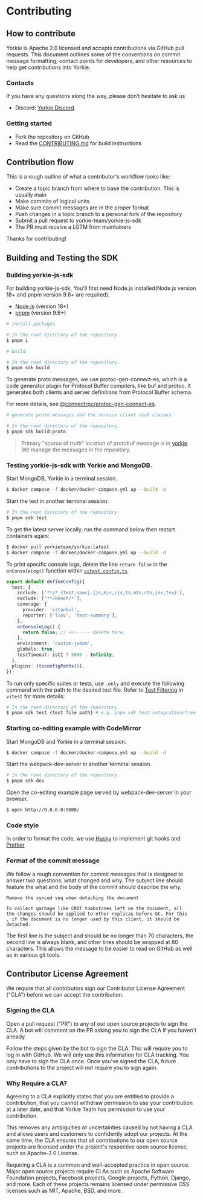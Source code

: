 # Contributing

## How to contribute

Yorkie is Apache 2.0 licensed and accepts contributions via GitHub pull requests. This document outlines some of the
conventions on commit message formatting, contact points for developers, and other resources to help get contributions
into Yorkie.

### Contacts

If you have any questions along the way, please don’t hesitate to ask us

- Discord: [Yorkie Discord](https://discord.com/invite/MVEAwz9sBy).

### Getting started

- Fork the repository on GitHub
- Read
  the [CONTRIBUTING.md](https://github.com/yorkie-team/yorkie-js-sdk/blob/main/CONTRIBUTING.md#building-yorkie-js-sdk)
  for build instructions

## Contribution flow

This is a rough outline of what a contributor's workflow looks like:

- Create a topic branch from where to base the contribution. This is usually main
- Make commits of logical units
- Make sure commit messages are in the proper format
- Push changes in a topic branch to a personal fork of the repository
- Submit a pull request to yorkie-team/yorkie-js-sdk
- The PR must receive a LGTM from maintainers

Thanks for contributing!

## Building and Testing the SDK

### Building yorkie-js-sdk

For building yorkie-js-sdk, You'll first need Node.js installed(Node.js version 18+ and pnpm version 9.6+ are required).

- [Node.js](https://nodejs.org/en) (version 18+)
- [pnpm](https://pnpm.io/) (version 9.6+)

```bash
# install packages

# In the root directory of the repository.
$ pnpm i

# build

# In the root directory of the repository.
$ pnpm sdk build
```

To generate proto messages, we use protoc-gen-connect-es, which is a code generator plugin for Protocol Buffer compilers, like buf and protoc. It generates both clients and server definitions from Protocol Buffer schema.

For more details, see [@connectrpc/protoc-gen-connect-es](https://github.com/connectrpc/connect-es/tree/main/packages/protoc-gen-connect-es).

```bash
# generate proto messages and the service client stub classes

# In the root directory of the repository.
$ pnpm sdk build:proto
```

> Primary "source of truth" location of protobuf message is
> in [yorkie](https://github.com/yorkie-team/yorkie/tree/main/api). We manage the messages in the repository.

### Testing yorkie-js-sdk with Yorkie and MongoDB.

Start MongoDB, Yorkie in a terminal session.

```bash
$ docker compose -f docker/docker-compose.yml up --build -d
```

Start the test in another terminal session.

```bash
# In the root directory of the repository.
$ pnpm sdk test
```

To get the latest server locally, run the command below then restart containers again:

```bash
$ docker pull yorkieteam/yorkie:latest
$ docker compose -f docker/docker-compose.yml up --build -d
```

To print specific console logs, delete the line `return false` in the `onConsoleLog()` function within [`vitest.config.ts`](https://github.com/yorkie-team/yorkie-js-sdk/blob/main/vitest.config.ts#L16).

```ts
export default defineConfig({
  test: {
    include: ['**/*_{test,spec}.{js,mjs,cjs,ts,mts,cts,jsx,tsx}'],
    exclude: ['**/bench/*'],
    coverage: {
      provider: 'istanbul',
      reporter: ['lcov', 'text-summary'],
    },
    onConsoleLog() {
      return false; // <<------ delete here.
    },
    environment: 'custom-jsdom',
    globals: true,
    testTimeout: isCI ? 5000 : Infinity,
  },
  plugins: [tsconfigPaths()],
});
```

To run only specific suites or tests, use `.only` and execute the following command with the path to the desired test file.
Refer to [Test Filtering](https://vitest.dev/guide/filtering#selecting-suites-and-tests-to-run) in `vitest` for more details:

```bash
# In the root directory of the repository.
$ pnpm sdk test {test file path} # e.g. pnpm sdk test integration/tree_test.ts
```

### Starting co-editing example with CodeMirror

Start MongoDB and Yorkie in a terminal session.

```bash
$ docker compose -f docker/docker-compose.yml up --build -d
```

Start the webpack-dev-server in another terminal session.

```bash
# In the root directory of the repository.
$ pnpm sdk dev
```

Open the co-editing example page served by webpack-dev-server in your browser.

```bash
$ open http://0.0.0.0:9000/
```

### Code style

In order to format the code, we use [Husky](https://github.com/typicode/husky) to implement git hooks
and [Prettier](https://github.com/prettier/prettier)

### Format of the commit message

We follow a rough convention for commit messages that is designed to answer two questions: what changed and why. The
subject line should feature the what and the body of the commit should describe the why.

```
Remove the synced seq when detaching the document

To collect garbage like CRDT tombstones left on the document, all
the changes should be applied to other replicas before GC. For this
, if the document is no longer used by this client, it should be
detached.
```

The first line is the subject and should be no longer than 70 characters, the second line is always blank, and other
lines should be wrapped at 80 characters. This allows the message to be easier to read on GitHub as well as in various
git tools.

## Contributor License Agreement

We require that all contributors sign our Contributor License Agreement ("CLA") before we can accept the contribution.

### Signing the CLA

Open a pull request ("PR") to any of our open source projects to sign the CLA. A bot will comment on the PR asking you
to sign the CLA if you haven't already.

Follow the steps given by the bot to sign the CLA. This will require you to log in with GitHub. We will only use this
information for CLA tracking. You only have to sign the CLA once. Once you've signed the CLA, future contributions to
the project will not require you to sign again.

### Why Require a CLA?

Agreeing to a CLA explicitly states that you are entitled to provide a contribution, that you cannot withdraw permission
to use your contribution at a later date, and that Yorkie Team has permission to use your contribution.

This removes any ambiguities or uncertainties caused by not having a CLA and allows users and customers to confidently
adopt our projects. At the same time, the CLA ensures that all contributions to our open source projects are licensed
under the project's respective open source license, such as Apache-2.0 License.

Requiring a CLA is a common and well-accepted practice in open source. Major open source projects require CLAs such as
Apache Software Foundation projects, Facebook projects, Google projects, Python, Django, and more. Each of these
projects remains licensed under permissive OSS licenses such as MIT, Apache, BSD, and more.
